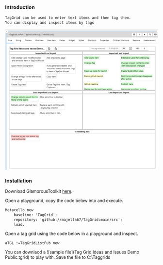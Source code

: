 ### Introduction
	TagGrid can be used to enter text items and then tag them.  
	You can display and inspect items by tags
![Image of Taggrid](/Taggrid.png)

	
### Installation 

Download GlamorousToolkit [here](https://gtoolkit.com/download/).

Open a playground, copy the code below into and execute.

```Smalltalk
Metacello new
	baseline: 'TagGrid';
	repository: 'github://majella67/TagGrid:main/src';
	load.
```

Open a tag grid using the code below in a playground and inspect.

```Smalltalk
aTGL :=TagGridListPub new 
```

You can downlaod a ![sample file](Tag Grid Ideas and Issues Demo Public.tgrid) to play with.
Save the file to C:\Taggrids
